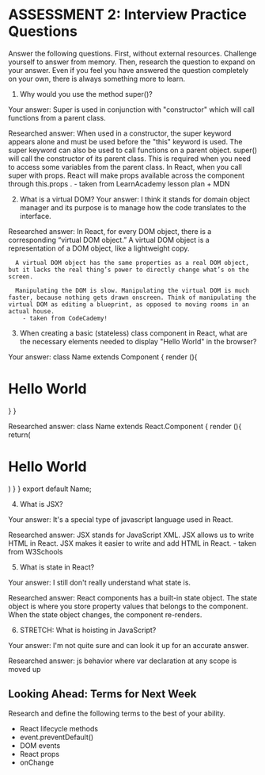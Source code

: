 # ASSESSMENT 2: Interview Practice Questions

Answer the following questions. First, without external resources. Challenge yourself to answer from memory. Then, research the question to expand on your answer. Even if you feel you have answered the question completely on your own, there is always something more to learn.

1. Why would you use the method super()?

  Your answer:
      Super is used in conjunction with "constructor" which will call functions from a parent class.

  Researched answer:
      When used in a constructor, the super keyword appears alone and must be used before the "this" keyword is used. The super keyword can also be used to call functions on a parent object. super() will call the constructor of its parent class. This is required when you need to access some variables from the parent class. In React, when you call super with props. React will make props available across the component through this.props .
        - taken from LearnAcademy lesson plan + MDN



2. What is a virtual DOM?
  Your answer:
      I think it stands for domain object manager and its purpose is to manage how the code translates to the interface.

  Researched answer:
      In React, for every DOM object, there is a corresponding “virtual DOM object.” A virtual DOM object is a representation of a DOM object, like a lightweight copy.

      A virtual DOM object has the same properties as a real DOM object, but it lacks the real thing’s power to directly change what’s on the screen.

      Manipulating the DOM is slow. Manipulating the virtual DOM is much faster, because nothing gets drawn onscreen. Think of manipulating the virtual DOM as editing a blueprint, as opposed to moving rooms in an actual house.
        - taken from CodeCademy!



3. When creating a basic (stateless) class component in React, what are the necessary elements needed to display "Hello World" in the browser?

  Your answer:
        class Name extends Component {
          render (){
            <h1> Hello World</h1>
          }
        }

  Researched answer:
        class Name extends React.Component {
          render (){
            return(
              <h1> Hello World</h1>
              )
            }
          }
          export default Name;

4. What is JSX?

  Your answer:
      It's a special type of javascript language used in React.

  Researched answer:
      JSX stands for JavaScript XML. JSX allows us to write HTML in React. JSX makes it easier to write and add HTML in React.
        - taken from W3Schools



5. What is state in React?

  Your answer:
      I still don't really understand what state is.

  Researched answer:
      React components has a built-in state object. The state object is where you store property values that belongs to the component. When the state object changes, the component re-renders.



6. STRETCH: What is hoisting in JavaScript?

  Your answer: I'm not quite sure and can look it up for an accurate answer.

  Researched answer: js behavior where var declaration at any scope is moved up



## Looking Ahead: Terms for Next Week

Research and define the following terms to the best of your ability.

- React lifecycle methods
- event.preventDefault()
- DOM events
- React props
- onChange
